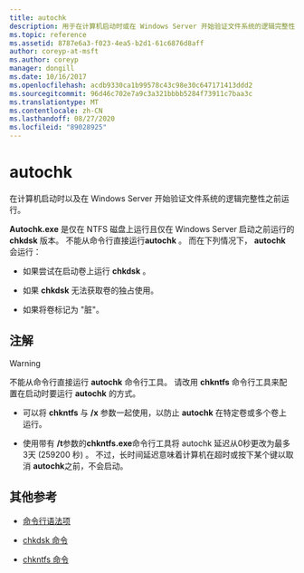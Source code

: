 ```yaml
---
title: autochk
description: 用于在计算机启动时或在 Windows Server 开始验证文件系统的逻辑完整性之前运行的 autochk 命令的参考文章。
ms.topic: reference
ms.assetid: 8787e6a3-f023-4ea5-b2d1-61c6876d8aff
author: coreyp-at-msft
ms.author: coreyp
manager: dongill
ms.date: 10/16/2017
ms.openlocfilehash: acdb9330ca1b99578c43c98e30c647171413ddd2
ms.sourcegitcommit: 96d46c702e7a9c3a321bbbb5284f73911c7baa3c
ms.translationtype: MT
ms.contentlocale: zh-CN
ms.lasthandoff: 08/27/2020
ms.locfileid: "89028925"
---
```

# <a name="autochk"></a>autochk

在计算机启动时以及在 Windows Server 开始验证文件系统的逻辑完整性之前运行。

**Autochk.exe** 是仅在 NTFS 磁盘上运行且仅在 Windows Server 启动之前运行的 **chkdsk** 版本。 不能从命令行直接运行**autochk** 。 而在下列情况下， **autochk** 会运行：

- 如果尝试在启动卷上运行 **chkdsk** 。

- 如果 **chkdsk** 无法获取卷的独占使用。

- 如果将卷标记为 "脏"。

## <a name="remarks"></a>注解

> [!WARNING]
> 不能从命令行直接运行 **autochk** 命令行工具。 请改用 **chkntfs** 命令行工具来配置在启动时要运行 **autochk** 的方式。
>
> - 可以将 **chkntfs** 与 **/x** 参数一起使用，以防止 **autochk** 在特定卷或多个卷上运行。
>
> - 使用带有 **/t**参数的**chkntfs.exe**命令行工具将 autochk 延迟从0秒更改为最多3天 (259200 秒) 。 不过，长时间延迟意味着计算机在超时或按下某个键以取消 **autochk**之前，不会启动。

## <a name="additional-references"></a>其他参考

- [命令行语法项](command-line-syntax-key.md)

- [chkdsk 命令](chkdsk.md)

- [chkntfs 命令](chkntfs.md)
